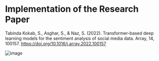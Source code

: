 # Implementation of the Research Paper

Tabinda Kokab, S., Asghar, S., & Naz, S. (2022). Transformer-based deep learning models for the sentiment analysis of social media data. Array, 14, 100157. https://doi.org/10.1016/j.array.2022.100157


![image](https://user-images.githubusercontent.com/79924017/200112670-6680d77a-657d-4648-a53a-cc88f31aa220.png)
